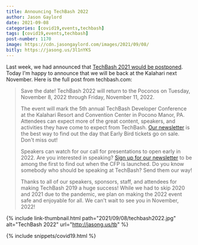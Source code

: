 ```yaml
---
title: Announcing TechBash 2022
author: Jason Gaylord
date: 2021-09-08
categories: [covid19,events,techbash]
tags: [covid19,events,techbash]
post-number: 1170
image: https://cdn.jasongaylord.com/images/2021/09/08/
bitly: https://jasong.us/3l1nYKS
---
```


Last week, we had announced that [TechBash 2021 would be postponed](https://jasong.us/3zxJD37). Today I'm happy to announce that we will be back at the Kalahari next November. Here is the full post from techbash.com:

> Save the date! TechBash 2022 will return to the Poconos on Tuesday, November 8, 2022 through Friday, November 11, 2022.
> 
> The event will mark the 5th annual TechBash Developer Conference at the Kalahari Resort and Convention Center in Pocono Manor, PA. Attendees can expect more of the great content, speakers, and activities they have come to expect from TechBash. [Our newsletter](https://jasong.us/3rXsRHP) is the best way to find out the day that Early Bird tickets go on sale. Don't miss out!
> 
> Speakers can watch for our call for presentations to open early in 2022. Are you interested in speaking? [Sign up for our newsletter](https://jasong.us/3rXsRHP) to be among the first to find out when the CFP is launched. Do you know somebody who should be speaking at TechBash? Send them our way!
> 
> Thanks to all of our speakers, sponsors, staff, and attendees for making TechBash 2019 a huge success! While we had to skip 2020 and 2021 due to the pandemic, we plan on making the 2022 event safe and enjoyable for all. We can't wait to see you in November, 2022!

{% include link-thumbnail.html path="2021/09/08/techbash2022.jpg" alt="TechBash 2022" url="http://jasong.us/tb" %}

{% include snippets/covid19.html %}